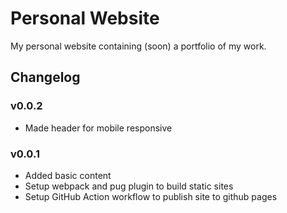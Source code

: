 # Personal Website
My personal website containing (soon) a portfolio of my work.

## Changelog
### v0.0.2
- Made header for mobile responsive

### v0.0.1
- Added basic content
- Setup webpack and pug plugin to build static sites
- Setup GitHub Action workflow to publish site to github pages
